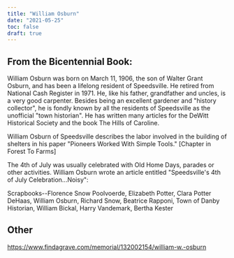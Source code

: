 ```yaml
---
title: "William Osburn"
date: "2021-05-25"
toc: false
draft: true
---
```


## From the Bicentennial Book:

William Osburn was born on March 11, 1906, the son of Walter Grant Osburn, and has been a lifelong resident of Speedsville. He retired from National Cash Register in 1971. He, like his father, grandfather and uncles, is a very good carpenter. Besides being an excellent gardener and "history collector", he is fondly known by all the residents of Speedsville as the unofficial "town historian". He has written many articles for the DeWitt Historical Society and the book The Hills of Caroline.

William Osburn of Speedsville describes the labor involved in the building of shelters in his paper "Pioneers Worked With Simple Tools." [Chapter in Forest To Farms]

The 4th of July was usually celebrated with Old Home Days, parades or other activities. William Osburn wrote an article entitled "Speedsville's 4th of July Celebration...Noisy":

Scrapbooks--Florence Snow Poolvoerde, Elizabeth Potter, Clara Potter DeHaas, William Osburn, Richard Snow, Beatrice Rapponi, Town of Danby Historian, William Bickal, Harry Vandemark, Bertha Kester

## Other

https://www.findagrave.com/memorial/132002154/william-w.-osburn
